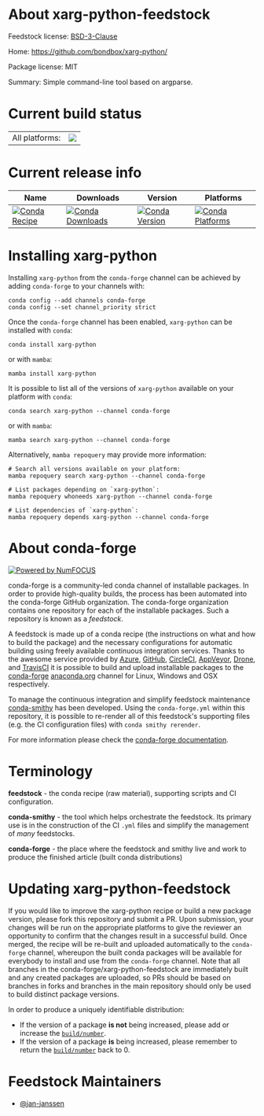 About xarg-python-feedstock
===========================

Feedstock license: [BSD-3-Clause](https://github.com/conda-forge/xarg-python-feedstock/blob/main/LICENSE.txt)

Home: https://github.com/bondbox/xarg-python/

Package license: MIT

Summary: Simple command-line tool based on argparse.

Current build status
====================


<table><tr><td>All platforms:</td>
    <td>
      <a href="https://dev.azure.com/conda-forge/feedstock-builds/_build/latest?definitionId=21906&branchName=main">
        <img src="https://dev.azure.com/conda-forge/feedstock-builds/_apis/build/status/xarg-python-feedstock?branchName=main">
      </a>
    </td>
  </tr>
</table>

Current release info
====================

| Name | Downloads | Version | Platforms |
| --- | --- | --- | --- |
| [![Conda Recipe](https://img.shields.io/badge/recipe-xarg--python-green.svg)](https://anaconda.org/conda-forge/xarg-python) | [![Conda Downloads](https://img.shields.io/conda/dn/conda-forge/xarg-python.svg)](https://anaconda.org/conda-forge/xarg-python) | [![Conda Version](https://img.shields.io/conda/vn/conda-forge/xarg-python.svg)](https://anaconda.org/conda-forge/xarg-python) | [![Conda Platforms](https://img.shields.io/conda/pn/conda-forge/xarg-python.svg)](https://anaconda.org/conda-forge/xarg-python) |

Installing xarg-python
======================

Installing `xarg-python` from the `conda-forge` channel can be achieved by adding `conda-forge` to your channels with:

```
conda config --add channels conda-forge
conda config --set channel_priority strict
```

Once the `conda-forge` channel has been enabled, `xarg-python` can be installed with `conda`:

```
conda install xarg-python
```

or with `mamba`:

```
mamba install xarg-python
```

It is possible to list all of the versions of `xarg-python` available on your platform with `conda`:

```
conda search xarg-python --channel conda-forge
```

or with `mamba`:

```
mamba search xarg-python --channel conda-forge
```

Alternatively, `mamba repoquery` may provide more information:

```
# Search all versions available on your platform:
mamba repoquery search xarg-python --channel conda-forge

# List packages depending on `xarg-python`:
mamba repoquery whoneeds xarg-python --channel conda-forge

# List dependencies of `xarg-python`:
mamba repoquery depends xarg-python --channel conda-forge
```


About conda-forge
=================

[![Powered by
NumFOCUS](https://img.shields.io/badge/powered%20by-NumFOCUS-orange.svg?style=flat&colorA=E1523D&colorB=007D8A)](https://numfocus.org)

conda-forge is a community-led conda channel of installable packages.
In order to provide high-quality builds, the process has been automated into the
conda-forge GitHub organization. The conda-forge organization contains one repository
for each of the installable packages. Such a repository is known as a *feedstock*.

A feedstock is made up of a conda recipe (the instructions on what and how to build
the package) and the necessary configurations for automatic building using freely
available continuous integration services. Thanks to the awesome service provided by
[Azure](https://azure.microsoft.com/en-us/services/devops/), [GitHub](https://github.com/),
[CircleCI](https://circleci.com/), [AppVeyor](https://www.appveyor.com/),
[Drone](https://cloud.drone.io/welcome), and [TravisCI](https://travis-ci.com/)
it is possible to build and upload installable packages to the
[conda-forge](https://anaconda.org/conda-forge) [anaconda.org](https://anaconda.org/)
channel for Linux, Windows and OSX respectively.

To manage the continuous integration and simplify feedstock maintenance
[conda-smithy](https://github.com/conda-forge/conda-smithy) has been developed.
Using the ``conda-forge.yml`` within this repository, it is possible to re-render all of
this feedstock's supporting files (e.g. the CI configuration files) with ``conda smithy rerender``.

For more information please check the [conda-forge documentation](https://conda-forge.org/docs/).

Terminology
===========

**feedstock** - the conda recipe (raw material), supporting scripts and CI configuration.

**conda-smithy** - the tool which helps orchestrate the feedstock.
                   Its primary use is in the construction of the CI ``.yml`` files
                   and simplify the management of *many* feedstocks.

**conda-forge** - the place where the feedstock and smithy live and work to
                  produce the finished article (built conda distributions)


Updating xarg-python-feedstock
==============================

If you would like to improve the xarg-python recipe or build a new
package version, please fork this repository and submit a PR. Upon submission,
your changes will be run on the appropriate platforms to give the reviewer an
opportunity to confirm that the changes result in a successful build. Once
merged, the recipe will be re-built and uploaded automatically to the
`conda-forge` channel, whereupon the built conda packages will be available for
everybody to install and use from the `conda-forge` channel.
Note that all branches in the conda-forge/xarg-python-feedstock are
immediately built and any created packages are uploaded, so PRs should be based
on branches in forks and branches in the main repository should only be used to
build distinct package versions.

In order to produce a uniquely identifiable distribution:
 * If the version of a package **is not** being increased, please add or increase
   the [``build/number``](https://docs.conda.io/projects/conda-build/en/latest/resources/define-metadata.html#build-number-and-string).
 * If the version of a package **is** being increased, please remember to return
   the [``build/number``](https://docs.conda.io/projects/conda-build/en/latest/resources/define-metadata.html#build-number-and-string)
   back to 0.

Feedstock Maintainers
=====================

* [@jan-janssen](https://github.com/jan-janssen/)


